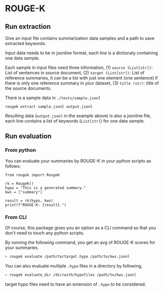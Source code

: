 # ROUGE-K


## Run extraction

Give an input file contains summarization data samples and a path to save extracted keywords.

Input data needs to be in jsonline format, each line is a dictionaly containing one data sample.

Each sample in input files need three information, (1) `source (List[str])`: List of sentences in source document, (2) `target (List[str])`: List of reference summaries, it can be a list with just one element (one sentence) if there is only one reference summary in your dataset, (3) `title (str)`: title of the source documents.

There is a sample data in `./tests/sample.jsonl`

```
rougek extract sample.jsonl output.jsonl
```

Resulting data (`output.jsonl` in the example above) is also a jsonline file, each line contains a list of keywords (`List[str]`) for one data sample.


## Run evaluation

### From python

You can evaluate your summaries by ROUGE-K in your python scripts as follows:

```py3
from rougek import RougeK

rk = RougeK()
hypo = "This is a generated summary."
kws = ["summary"]

result = rk(hypo, kws)
print(f"ROUGE-K: {result}.")
```


### From CLI

Of course, this package gives you an option as a CLI command so that you don't need to touch any python scripts.

By running the following command, you get an avg of ROUGE-K scores for your summaries.

```bash
> rougek evaluate /path/to/target.hypo /path/to/kws.jsonl
```

You can also evaluate multiple `.hypo` files in a directory by following,

```bash
> rougek evaluate_dir /dir/with/hypofiles /path/to/kws.jsonl
```

target hypo files need to have an extension of `.hypo` to be considered.
